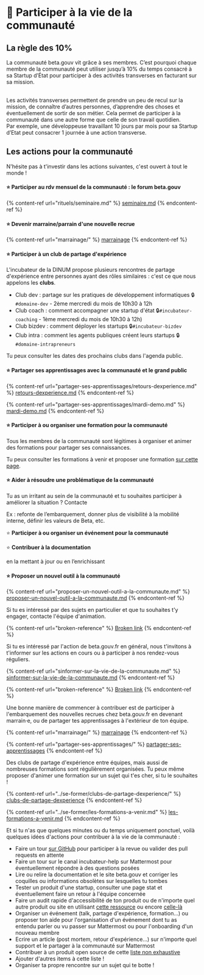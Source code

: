 # 🖖 Participer à la vie de la communauté

## La règle des 10%

La communauté beta.gouv vit grâce à ses membres. C’est pourquoi chaque membre de la communauté peut utiliser jusqu’à 10% du temps consacré à sa Startup d’État pour participer à des activités transverses en facturant sur sa mission.

\
Les activités transverses permettent de prendre un peu de recul sur la mission, de connaître d’autres personnes, d’apprendre des choses et éventuellement de sortir de son métier. Cela permet de participer à la communauté dans une autre forme que celle de son travail quotidien.\
Par exemple, une développeuse travaillant 10 jours par mois pour sa Startup d’Etat peut consacrer 1 journée à une action transverse.

## Les actions pour la communauté

N'hésite pas à t'investir dans les actions suivantes, c'est ouvert à tout le monde !

#### ⭐️ Participer au rdv mensuel de la communauté : le forum beta.gouv

{% content-ref url="rituels/seminaire.md" %}
[seminaire.md](rituels/seminaire.md)
{% endcontent-ref %}

#### ⭐️ Devenir marraine/parrain d'une nouvelle recrue

{% content-ref url="marrainage/" %}
[marrainage](marrainage/)
{% endcontent-ref %}

#### ⭐️ Participer à un club de partage d'expérience

L'incubateur de la DINUM propose plusieurs rencontres de partage d'expérience entre personnes ayant des rôles similaires : c'est ce que nous appelons les **clubs**.

* Club dev : partage sur les pratiques de développement informatiques 🔒`#domaine-dev` - 2ème mercredi du mois de 10h30 à 12h
* Club coach : comment accompagner une startup d'état 🔒`#incubateur-coaching` - 1ème mercredi du mois de 10h30 à 12h)
* Club bizdev : comment déployer les startups 🔒`#incubateur-bizdev`
* Club intra : comment les agents publiques créent leurs startups 🔒`#domaine-intrapreneurs`

Tu peux consulter les dates des prochains clubs dans l'agenda public.

#### ⭐️ Partager ses apprentissages avec la communauté et le grand public

{% content-ref url="partager-ses-apprentissages/retours-dexperience.md" %}
[retours-dexperience.md](partager-ses-apprentissages/retours-dexperience.md)
{% endcontent-ref %}

{% content-ref url="partager-ses-apprentissages/mardi-demo.md" %}
[mardi-demo.md](partager-ses-apprentissages/mardi-demo.md)
{% endcontent-ref %}

#### ⭐️ Participer à ou organiser une formation pour la communauté

Tous les membres de la communauté sont légitimes à organiser et animer des formations pour partager ses connaissances.

Tu peux consulter les formations à venir et proposer une formation [sur cette page](../se-former/les-formations-a-venir.md).&#x20;

#### ⭐️ Aider à **résoudre une problématique** de la communauté

Tu as un irritant au sein de la communauté et tu souhaites participer à améliorer la situation ? Contacte&#x20;

Ex : refonte de l’embarquement, donner plus de visibilité à la mobilité interne, définir les valeurs de Beta, etc.

⭐️ **Participer à ou organiser un événement pour la communauté**

⭐️ **Contribuer à la documentation**&#x20;

en la mettant à jour ou en l’enrichissant

#### ⭐️ Proposer un nouvel outil à la communauté

{% content-ref url="proposer-un-nouvel-outil-a-la-communaute.md" %}
[proposer-un-nouvel-outil-a-la-communaute.md](proposer-un-nouvel-outil-a-la-communaute.md)
{% endcontent-ref %}



Si tu es intéressé par des sujets en particulier et que tu souhaites t'y engager, contacte l'équipe d'animation.

{% content-ref url="broken-reference" %}
[Broken link](broken-reference)
{% endcontent-ref %}

Si tu es intéressé par l'action de beta.gouv.fr en général, nous t'invitons à t'informer sur les actions en cours ou à participer à nos rendez-vous réguliers.

{% content-ref url="sinformer-sur-la-vie-de-la-communaute.md" %}
[sinformer-sur-la-vie-de-la-communaute.md](sinformer-sur-la-vie-de-la-communaute.md)
{% endcontent-ref %}

{% content-ref url="broken-reference" %}
[Broken link](broken-reference)
{% endcontent-ref %}

Une bonne manière de commencer à contribuer est de participer à l'embarquement des nouvelles recrues chez beta.gouv.fr en devenant marrain·e, ou de partager tes apprentissages à l'extérieur de ton équipe.

{% content-ref url="marrainage/" %}
[marrainage](marrainage/)
{% endcontent-ref %}

{% content-ref url="partager-ses-apprentissages/" %}
[partager-ses-apprentissages](partager-ses-apprentissages/)
{% endcontent-ref %}

Des clubs de partage d'expérience entre équipes, mais aussi de nombreuses formations sont régulièrement organisées. Tu peux même proposer d'animer une formation sur un sujet qui t'es cher, si tu le souhaites !

{% content-ref url="../se-former/clubs-de-partage-dexperience/" %}
[clubs-de-partage-dexperience](../se-former/clubs-de-partage-dexperience/)
{% endcontent-ref %}

{% content-ref url="../se-former/les-formations-a-venir.md" %}
[les-formations-a-venir.md](../se-former/les-formations-a-venir.md)
{% endcontent-ref %}

Et si tu n'as que quelques minutes ou du temps uniquement ponctuel, voilà quelques idées d'actions pour contribuer à la vie de la communauté :

* Faire un tour [sur GitHub](https://github.com/betagouv/beta.gouv.fr/pulls) pour participer à la revue ou valider des pull requests en attente
* Faire un tour sur le canal incubateur-help sur Mattermost pour éventuellement répondre à des questions posées
* Lire ou relire la documentation et le site beta.gouv et corriger les coquilles ou informations obsolètes sur lesquelles tu tombes
* Tester un produit d'une startup, consulter une page stat et éventuellement faire un retour à l'équipe concernée
* Faire un audit rapide d'accessibilité de ton produit ou de n'importe quel autre produit ou site en utilisant [cette ressource](https://accessibilite-beta.alwaysdata.net/) ou encore [celle-là](https://doc.incubateur.net/communaute/gerer-sa-startup-detat-ou-de-territoires-au-quotidien/jameliore-le-design-et-lexperience-utilisateur/accessibilite-et-rgaa/kit-accessibilite)
* Organiser un événement (talk, partage d'expérience, formation...) ou proposer ton aide pour l'organisation d'un événement dont tu as entendu parler ou vu passer sur Mattermost ou pour l'onboarding d'un nouveau membre
* Ecrire un article (post mortem, retour d'expérience...) sur n'importe quel support et le partager à la communauté sur Mattermost
* Contribuer à un produit open source de cette [liste non exhaustive](https://github.com/betagouv/awesome-betagouv)
* Ajouter d'autres items à cette liste !
* Organiser ta propre rencontre sur un sujet qui te botte !
